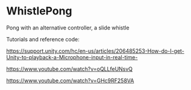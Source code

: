 # WhistlePong
Pong with an alternative controller, a slide whistle

Tutorials and reference code:

https://support.unity.com/hc/en-us/articles/206485253-How-do-I-get-Unity-to-playback-a-Microphone-input-in-real-time-

https://www.youtube.com/watch?v=oQLLfeUNsvQ

https://www.youtube.com/watch?v=GHc9RF258VA
